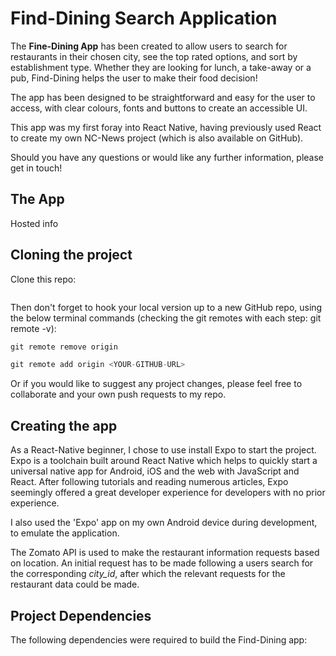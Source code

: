 # Find-Dining Search Application

The **Fine-Dining App** has been created to allow users to search for restaurants in their chosen city, see the top rated options, and sort by establishment type. Whether they are looking for lunch, a take-away or a pub, Find-Dining helps the user to make their food decision!

The app has been designed to be straightforward and easy for the user to access, with clear colours, fonts and buttons to create an accessible UI.

This app was my first foray into React Native, having previously used React to create my own NC-News project (which is also available on GitHub).

Should you have any questions or would like any further information, please get in touch!

## The App

Hosted info

## Cloning the project

Clone this repo:

```js
```

Then don't forget to hook your local version up to a new GitHub repo, using the below terminal commands (checking the git remotes with each step: git remote -v):

```js
git remote remove origin

git remote add origin <YOUR-GITHUB-URL>
```

Or if you would like to suggest any project changes, please feel free to collaborate and your own push requests to my repo.

## Creating the app

As a React-Native beginner, I chose to use install Expo to start the project. Expo is a toolchain built around React Native which helps to quickly start a universal native app for Android, iOS and the web with JavaScript and React. After following tutorials and reading numerous articles, Expo seemingly offered a great developer experience for developers with no prior experience.

I also used the 'Expo' app on my own Android device during development, to emulate the application.

The Zomato API is used to make the restaurant information requests based on location. An initial request has to be made following a users search for the corresponding _city_id_, after which the relevant requests for the restaurant data could be made.

## Project Dependencies

The following dependencies were required to build the Find-Dining app:
